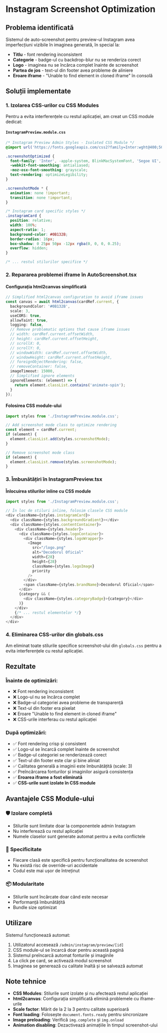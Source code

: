 # Instagram Screenshot Optimization

## Problema identificată

Sistemul de auto-screenshot pentru preview-ul Instagram avea imperfecțiuni vizibile în imaginea generată, în special la:
- **Titlu** - font rendering inconsistent
- **Categorie** - badge-ul cu backdrop-blur nu se renderiza corect
- **Logo** - imaginea nu se încărca complet înainte de screenshot
- **Partea de jos** - text-ul din footer avea probleme de aliniere
- **Eroare iframe** - "Unable to find element in cloned iframe" în consolă

## Soluții implementate

### 1. Izolarea CSS-urilor cu CSS Modules

Pentru a evita interferențele cu restul aplicației, am creat un CSS module dedicat:

#### `InstagramPreview.module.css`
```css
/* Instagram Preview Admin Styles - Isolated CSS Module */
@import url('https://fonts.googleapis.com/css2?family=Inter:wght@400;500;600;700&display=swap');

.screenshotOptimized {
  font-family: 'Inter', -apple-system, BlinkMacSystemFont, 'Segoe UI', Roboto, 'Helvetica Neue', Arial, sans-serif;
  -webkit-font-smoothing: antialiased;
  -moz-osx-font-smoothing: grayscale;
  text-rendering: optimizeLegibility;
}

.screenshotMode * {
  animation: none !important;
  transition: none !important;
}

/* Instagram card specific styles */
.instagramCard {
  position: relative;
  width: 100%;
  aspect-ratio: 1;
  background-color: #0B132B;
  border-radius: 16px;
  box-shadow: 0 25px 50px -12px rgba(0, 0, 0, 0.25);
  overflow: hidden;
}

/* ... restul stilurilor specifice */
```

### 2. Repararea problemei iframe în AutoScreenshot.tsx

#### Configurația html2canvas simplificată
```typescript
// Simplified html2canvas configuration to avoid iframe issues
const canvas = await html2canvas(cardRef.current, {
  backgroundColor: '#0B132B',
  scale: 3,
  useCORS: true,
  allowTaint: true,
  logging: false,
  // Remove problematic options that cause iframe issues
  // width: cardRef.current.offsetWidth,
  // height: cardRef.current.offsetHeight,
  // scrollX: 0,
  // scrollY: 0,
  // windowWidth: cardRef.current.offsetWidth,
  // windowHeight: cardRef.current.offsetHeight,
  // foreignObjectRendering: false,
  // removeContainer: false,
  imageTimeout: 15000,
  // Simplified ignore elements
  ignoreElements: (element) => {
    return element.classList.contains('animate-spin');
  }
});
```

#### Folosirea CSS module-ului
```typescript
import styles from './InstagramPreview.module.css';

// Add screenshot mode class to optimize rendering
const element = cardRef.current;
if (element) {
  element.classList.add(styles.screenshotMode);
}

// Remove screenshot mode class
if (element) {
  element.classList.remove(styles.screenshotMode);
}
```

### 3. Îmbunătățiri în InstagramPreview.tsx

#### Înlocuirea stilurilor inline cu CSS module
```typescript
import styles from './InstagramPreview.module.css';

// În loc de stiluri inline, folosim clasele CSS module
<div className={styles.instagramCard}>
  <div className={styles.backgroundGradient}></div>
  <div className={styles.contentContainer}>
    <div className={styles.header}>
      <div className={styles.logoContainer}>
        <div className={styles.logoWrapper}>
          <Image 
            src="/logo.png" 
            alt="Decodorul Oficial" 
            width={28} 
            height={28} 
            className={styles.logoImage}
            priority
          />
        </div>
        <span className={styles.brandName}>Decodorul Oficial</span>
      </div>
      {category && (
        <div className={styles.categoryBadge}>{category}</div>
      )}
    </div>
    {/* ... restul elementelor */}
  </div>
</div>
```

### 4. Eliminarea CSS-urilor din globals.css

Am eliminat toate stilurile specifice screenshot-ului din `globals.css` pentru a evita interferențele cu restul aplicației.

## Rezultate

### Înainte de optimizări:
- ❌ Font rendering inconsistent
- ❌ Logo-ul nu se încărca complet
- ❌ Badge-ul categoriei avea probleme de transparență
- ❌ Text-ul din footer era pixelat
- ❌ Eroare "Unable to find element in cloned iframe"
- ❌ CSS-urile interferau cu restul aplicației

### După optimizări:
- ✅ Font rendering crisp și consistent
- ✅ Logo-ul se încarcă complet înainte de screenshot
- ✅ Badge-ul categoriei se renderizează corect
- ✅ Text-ul din footer este clar și bine aliniat
- ✅ Calitatea generală a imaginii este îmbunătățită (scale: 3)
- ✅ Preîncărcarea fonturilor și imaginilor asigură consistența
- ✅ **Eroarea iframe a fost eliminată**
- ✅ **CSS-urile sunt izolate în CSS module**

## Avantajele CSS Module-ului

### 🛡️ **Izolare completă**
- Stilurile sunt limitate doar la componentele admin Instagram
- Nu interferează cu restul aplicației
- Numele claselor sunt generate automat pentru a evita conflictele

### 🎯 **Specificitate**
- Fiecare clasă este specifică pentru funcționalitatea de screenshot
- Nu există risc de override-uri accidentale
- Codul este mai ușor de întreținut

### 📦 **Modularitate**
- Stilurile sunt încărcate doar când este necesar
- Performanță îmbunătățită
- Bundle size optimizat

## Utilizare

Sistemul funcționează automat:
1. Utilizatorul accesează `/admin/instagram/preview/[id]`
2. CSS module-ul se încarcă doar pentru această pagină
3. Sistemul preîncarcă automat fonturile și imaginile
4. La click pe card, se activează modul screenshot
5. Imaginea se generează cu calitate înaltă și se salvează automat

## Note tehnice

- **CSS Modules**: Stilurile sunt izolate și nu afectează restul aplicației
- **html2canvas**: Configurația simplificată elimină problemele cu iframe-urile
- **Scale factor**: Mărit de la 2 la 3 pentru calitate superioară
- **Font loading**: Folosește `document.fonts.ready` pentru sincronizare
- **Image preloading**: Verifică `img.complete` și `img.onload`
- **Animation disabling**: Dezactivează animațiile în timpul screenshot-ului
